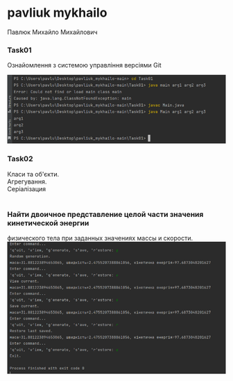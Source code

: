 # pavliuk mykhailo
Павлюк Михайло Михайлович 
<br/>

### Task01
Ознайомлення з системою управління версіями Git

![Image alt](https://github.com/m1r4sh/pavliuk_mykhailo/blob/main/progrram.png)
### Task02
Класи та об'єкти.<br/>
Агрегування.<br/>
Серіалізация<br/>
<br/>
### Найти двоичное представление целой части значения кинетической энергии
физического тела при заданных значениях массы и скорости.
![Image alt](https://github.com/m1r4sh/pavliuk_mykhailo/blob/main/prorgam2.png)


